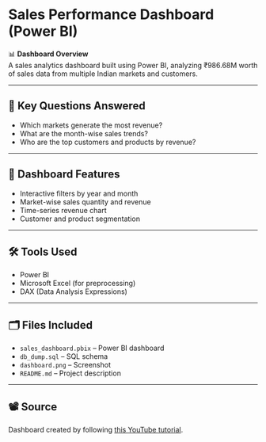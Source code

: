 # Sales Performance Dashboard (Power BI)

📊 **Dashboard Overview**  
A sales analytics dashboard built using Power BI, analyzing ₹986.68M worth of sales data from multiple Indian markets and customers.

---

## 🧠 Key Questions Answered
- Which markets generate the most revenue?
- What are the month-wise sales trends?
- Who are the top customers and products by revenue?

---

## 📌 Dashboard Features
- Interactive filters by year and month
- Market-wise sales quantity and revenue
- Time-series revenue chart
- Customer and product segmentation

---

## 🛠 Tools Used
- Power BI
- Microsoft Excel (for preprocessing)
- DAX (Data Analysis Expressions)

---

## 🗂️ Files Included
- `sales_dashboard.pbix` – Power BI dashboard
- `db_dump.sql` – SQL schema
- `dashboard.png` – Screenshot
- `README.md` – Project description

---

## 📽️ Source
Dashboard created by following [this YouTube tutorial](https://www.youtube.com/playlist?list=PLeo1K3hjS3uva8pk1FI3iK9kCOKQdz1I9).

